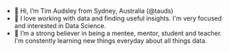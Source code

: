 - 👋 Hi, I’m Tim Audsley from Sydney, Australia (@tauds)
- 👀 I love working with data and finding useful insights. I'm very focused and interested in Data Science.
- 🌱 I’m a strong believer in being a mentee, mentor, student and teacher. I'm constently learning new things everyday about all things data. 


<!---
tauds/tauds is a ✨ special ✨ repository because its `README.md` (this file) appears on your GitHub profile.
You can click the Preview link to take a look at your changes.
--->

